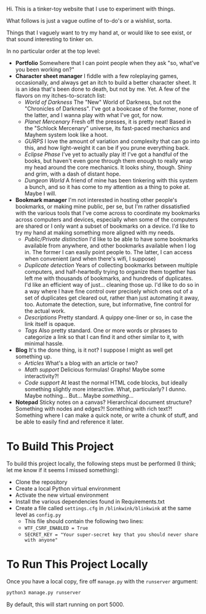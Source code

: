 Hi.  This is a tinker-toy website that I use to experiment with things.

What follows is just a vague outline of to-do's or a wishlist, sorta.

Things that I vaguely want to try my hand at, or would like to see exist, or that sound interesting to tinker on.

In no particular order at the top level:

- **Portfolio** Somewhere that I can point people when they ask "so, what've you been working on?"
- **Character sheet manager** I fiddle with a few roleplaying games, occasionally, and always get an itch to build a better character sheet.  It is an idea that's been done to death, but not by me.  Yet.  A few of the flavors on my itches-to-scratch list:
  - *World of Darkness* The "New" World of Darkness, but not the "Chronicles of Darkness".  I've got a bookcase of the former, none of the latter, and I wanna play with what I've got, for now.
  - *Planet Mercenary* Fresh off the presses, it is pretty neat!  Based in the "Schlock Mercenary" universe, its fast-paced mechanics and Mayhem system look like a hoot.
  - *GURPS* I love the amount of variation and complexity that can go into this, and how light-weight it can be if you prune everything back.
  - *Eclipse Phase* I've yet to actually play it!  I've got a handful of the books, but haven't even gone through them enough to really wrap my head around the core mechanics.  It looks shiny, though.  Shiny and grim, with a dash of distant hope.
  - *Dungeon World* A friend of mine has been tinkering with this system a bunch, and so it has come to my attention as a thing to poke at.  Maybe I will.
- **Bookmark manager** I'm not interested in hosting other people's bookmarks, or making mine public, per se, but I'm rather dissatisfied with the various tools that I've come across to coordinate my bookmarks across computers and devices, especially when some of the computers are shared or I only want a subset of bookmarks on a device.  I'd like to try my hand at making something more aligned with my needs.
  - *Public/Private distinction* I'd like to be able to have some bookmarks available from anywhere, and other bookmarks available when I log in.  The former I can easily point people to.  The latter, I can access when convenient (and when there's wifi, I suppose)
  - *Duplicate detection* Years of collecting bookmarks between multiple computers, and half-heartedly trying to organize them together has left me with thousands of bookmarks, and hundreds of duplicates.  I'd like an efficient way of just... cleaning those up.  I'd like to do so in a way where I have fine control over precisely which ones out of a set of duplicates get cleared out, rather than just automating it away, too.  Automate the detection, sure, but informative, fine control for the actual work.
  - *Descriptions* Pretty standard.  A quippy one-liner or so, in case the link itself is opaque.
  - *Tags* Also pretty standard.  One or more words or phrases to categorize a link so that I can find it and other similar to it, with minimal hassle.
- **Blog** It's the done thing, is it not?  I suppose I might as well get something up.
  - *Articles* What's a blog with an article or two?
  - *Math support* Delicious formulas!  Graphs!  Maybe some interactivity?!
  - *Code support* At least the normal HTML code blocks, but ideally something slightly more interactive.  What, particularly?  I dunno.  Maybe nothing... But... Maybe *something*...
- **Notepad** Sticky notes on a canvas?  Hierarchical document structure?  Something with nodes and edges?!  Something with rich text?!  Something where I can make a quick note, or write a chunk of stuff, and be able to easily find and reference it later.

# To Build This Project

To build this project locally, the following steps must be performed (I think; let me know if it seems I missed something):

- Clone the repository
- Create a local Python virtual environment
- Activate the new virtual environment
- Install the various dependencies found in Requirements.txt
- Create a file called `settings.cfg` in `/blinkwink/blinkwink` at the same level as `config.py`
   - This file should contain the following two lines:
   - `WTF_CSRF_ENABLED = True`
   - `SECRET_KEY = "Your super-secret key that you should never share with anyone"`

# To Run This Project Locally

Once you have a local copy, fire off `manage.py` with the `runserver` argument:

```python
python3 manage.py runserver
```

By default, this will start running on port 5000.
